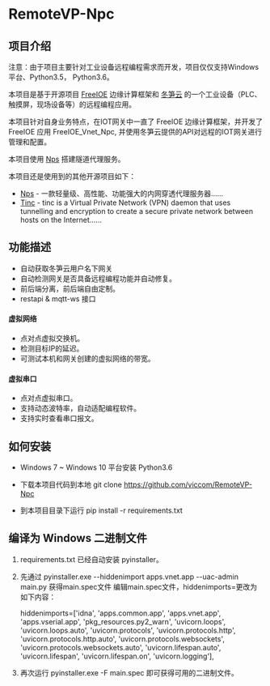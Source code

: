 # RemoteVP-Npc


## 项目介绍

注意：由于项目主要针对工业设备远程编程需求而开发，项目仅仅支持Windows平台、Python3.5， Python3.6。

本项目是基于开源项目 [FreeIOE](https://) 边缘计算框架和 [冬笋云](https://cloud.thingsroot.com) 的一个工业设备（PLC、触摸屏，现场设备等）的远程编程应用。

本项目针对自身业务特点，在IOT网关中一直了 FreeIOE 边缘计算框架，并开发了 FreeIOE 应用 FreeIOE_Vnet_Npc, 并使用冬笋云提供的API对远程的IOT网关进行管理和配置。

本项目使用 [Nps](https://github.com/ehang-io/nps) 搭建隧道代理服务。

本项目还是使用到的其他开源项目如下：

* [Nps](https://github.com/ehang-io/nps) - 一款轻量级、高性能、功能强大的内网穿透代理服务器……
* [Tinc](https://github.com/gsliepen/tinc) - tinc is a Virtual Private Network (VPN) daemon that uses tunnelling and encryption to create a secure private network between hosts on the Internet……

## 功能描述
* 自动获取冬笋云用户名下网关
* 自动检测网关是否具备远程编程功能并自动修复。
* 前后端分离，前后端自由定制。
* restapi & mqtt-ws 接口

#### 虚拟网络
* 点对点虚拟交换机。
* 检测目标IP的延迟。
* 可测试本机和网关创建的虚拟网络的带宽。

#### 虚拟串口
* 点对点虚拟串口。
* 支持动态波特率，自动适配编程软件。
* 支持实时查看串口报文。

## 如何安装

* Windows 7 ~ Windows 10 平台安装 Python3.6

* 下载本项目代码到本地 git clone https://github.com/viccom/RemoteVP-Npc

* 到本项目目录下运行 pip install -r requirements.txt

## 编译为 Windows 二进制文件

1. requirements.txt 已经自动安装 pyinstaller。

2. 先通过 pyinstaller.exe --hiddenimport apps.vnet.app --uac-admin main.py 获得main.spec文件
编辑main.spec文件，hiddenimports=更改为如下内容：

    hiddenimports=['idna', 'apps.common.app', 'apps.vnet.app', 'apps.vserial.app', 'pkg_resources.py2_warn', 'uvicorn.loops', 'uvicorn.loops.auto', 'uvicorn.protocols', 'uvicorn.protocols.http', 'uvicorn.protocols.http.auto', 'uvicorn.protocols.websockets', 'uvicorn.protocols.websockets.auto', 'uvicorn.lifespan.auto', 'uvicorn.lifespan', 'uvicorn.lifespan.on', 'uvicorn.logging'],

3. 再次运行 pyinstaller.exe -F main.spec 即可获得可用的二进制文件。
